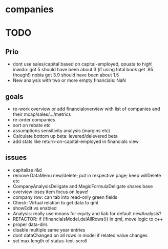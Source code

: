 # companies

# TODO

## Prio ##

* dont use sales/capital based on capital-employed, qouata to high!
  inwido: got 5 should have been about 3 (if using total book get .95 though!)
  nobia got 3.9 should have been about 1.5
* New analysis with two or more empty financials: NaN


## goals ##
* re-work overview or add financialoverview with list of companies and their mcap/sales/.../metrics
* re-order companies
* sort on rebate etc
* assumptions sensitivity analysis (margins etc)
* Calculate bottom up beta: levered/delevered beta
* add stats like return-on-capital-employed in financials view

## issues ##
* capitalize r&d
* remove DataMenu new/delete; put in respective page; keep willDelete etc
* CompanyAnalysisDeligate and MagicFormulaDeligate shares base
* overview loses item focus on leave!
* company row: can tab into read-only green fields
* Check: Virtual relation to get data to qml
* showEdit vs enabled
* Analysis: really use means for equity and liab for default newAnalysis?
* REFACTOR: if (!financialsModel.delAllRows()) in qml, move logic to c++
* proper data-dirs
* disable multiple same year entries
* dont dataChanged on all rows in model if related value changes
* set max length of status-text-scroll
